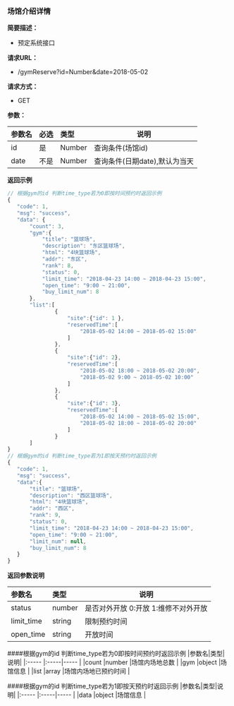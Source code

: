 ### 场馆介绍详情

**简要描述：**
- 预定系统接口

**请求URL：**
- /gymReserve?id=Number&date=2018-05-02

**请求方式：**
- GET

**参数：** 

|参数名|必选|类型|说明|
|:----    |:---|:----- |-----   |
|id |是  |Number |查询条件(场馆id)   |
|date |不是  |Number |查询条件(日期date),默认为当天   |

 **返回示例**

 ```js
 // 根据gym的id 判断time_type若为0即按时间预约时返回示例
 {
    "code": 1,
    "msg": "success",
    "data": {
        "count": 3,
        "gym":{
            "title": "篮球场",
            "description": "东区篮球场",
            "html": "4块篮球场",
            "addr": "东区",
            "rank": 8,
            "status": 0,
            "limit_time": "2018-04-23 14:00 ~ 2018-04-23 15:00",
            "open_time": "9:00 ~ 21:00",
            "buy_limit_num": 8
        },
        "list":[
                {
                    "site":{"id": 1 }, 
                    "reservedTime":[
                        "2018-05-02 14:00 ~ 2018-05-02 15:00" 
                    ]
                },
                {
                    "site":{"id": 2},
                    "reservedTime":[
                        "2018-05-02 18:00 ~ 2018-05-02 20:00",
                        "2018-05-02 9:00 ~ 2018-05-02 10:00"
                    ]
                },
                {
                    "site":{"id": 3},
                    "reservedTime":[
                        "2018-05-02 14:00 ~ 2018-05-02 15:00",
                        "2018-05-02 18:00 ~ 2018-05-02 20:00"
                    ]
                }
        ]
}
// 根据gym的id 判断time_type若为1即按天预约时返回示例
{
    "code": 1,
    "msg": "success",
    "data":{
        "title": "篮球场",
        "description": "西区篮球场",
        "html": "4块篮球场",
        "addr": "西区",
        "rank": 9,
        "status": 0,
        "limit_time": "2018-04-23 14:00 ~ 2018-04-23 15:00",
        "open_time": "9:00 ~ 21:00",
        "limit_num": null,
        "buy_limit_num": 8
    }
}
 ```

  **返回参数说明** 

|参数名|类型|说明|
|:-----  |:-----|-----                           |
|status |number   |是否对外开放 0:开放 1:维修不对外开放  |
|limit_time |string   |限制预约时间|
|open_time |string   |开放时间|

####根据gym的id 判断time_type若为0即按时间预约时返回示例
|参数名|类型|说明|
|:-----  |:-----|-----                           |
|count |number   |场馆内场地总数  |
|gym |object   |场馆信息  |
|list |array   |场馆内场地已预约时间  |

####根据gym的id 判断time_type若为1即按天预约时返回示例
|参数名|类型|说明|
|:-----  |:-----|-----                           |
|data |object   |场馆信息  |
